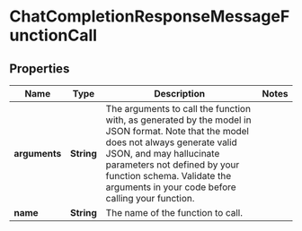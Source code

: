 # ChatCompletionResponseMessageFunctionCall

## Properties
Name | Type | Description | Notes
------------ | ------------- | ------------- | -------------
**arguments** | **String** | The arguments to call the function with, as generated by the model in JSON format. Note that the model does not always generate valid JSON, and may hallucinate parameters not defined by your function schema. Validate the arguments in your code before calling your function. | 
**name** | **String** | The name of the function to call. | 
